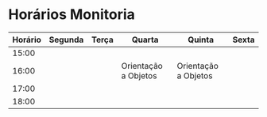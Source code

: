 # Horários Monitoria

| Horário  | Segunda         | Terça  | Quarta | Quinta         | Sexta  |
|----------|-----------------|--------|--------|----------------|--------|
| 15:00    |                 |        |        |                |        |
| 16:00    |  |        |      Orientação a Objetos  | Orientação a Objetos |        |
| 17:00    |                 |        |        |                |        |
| 18:00    |                 |        |        |                |        |
